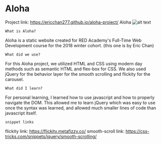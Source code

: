 # Aloha
Project link: https://ericchan277.github.io/aloha-project/
Aloha
![alt text](./aloha-project/images/aloha-logo.svg)
    

    What is Aloha?

Aloha is a static website created for RED Academy's Full-Time Web Development course for the 2018 winter cohort. (this one is by Eric Chan)



    What did we use?

For this Aloha project, we utilized HTML and CSS using modern day methods such as semantic HTML and flex-box for CSS. We also used jQuery for the behavior layer for the smooth scrolling and flickity for the carousel. 



    What did I learn?

For personal learning, I learned how to use javascript and how to properly navigate the DOM. This allowed me to learn jQuery which was easy to use once the syntax was learned, and allowed much smaller lines of code than javascript itself.



    snippet links
flickity link: https://flickity.metafizzy.co/
smooth-scroll link: https://css-tricks.com/snippets/jquery/smooth-scrolling/